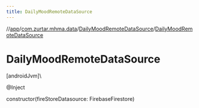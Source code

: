 ```yaml
---
title: DailyMoodRemoteDataSource
---
```

//[app](../../../index.html)/[com.zurtar.mhma.data](../index.html)/[DailyMoodRemoteDataSource](index.html)/[DailyMoodRemoteDataSource](-daily-mood-remote-data-source.html)



# DailyMoodRemoteDataSource



[androidJvm]\




@Inject



constructor(fireStoreDatasource: FirebaseFirestore)



